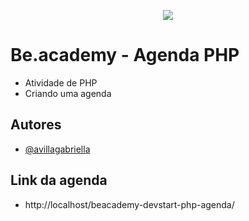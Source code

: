<p align="center">
<img src="https://www.beacademy.com.br/wp-content/uploads/2019/11/Logo-Topo.png">
</p>

# Be.academy - Agenda PHP

- Atividade de PHP
- Criando uma agenda 



## Autores

- [@avillagabriella](https://www.github.com/avillagabriella)


## Link da agenda 
- http://localhost/beacademy-devstart-php-agenda/
